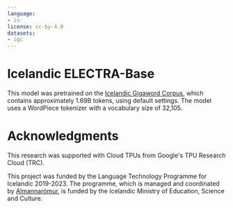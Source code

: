 ```yaml
---
language:
- is
license: cc-by-4.0
datasets:
- igc
---
```


# Icelandic ELECTRA-Base
This model was pretrained on the [Icelandic Gigaword Corpus](http://igc.arnastofnun.is/), which contains approximately 1.69B tokens, using default settings. The model uses a WordPiece tokenizer with a vocabulary size of 32,105.

# Acknowledgments
This research was supported with Cloud TPUs from Google's TPU Research Cloud (TRC).

This project was funded by the Language Technology Programme for Icelandic 2019-2023. The programme, which is managed and coordinated by [Almannarómur](https://almannaromur.is/), is funded by the Icelandic Ministry of Education, Science and Culture.
